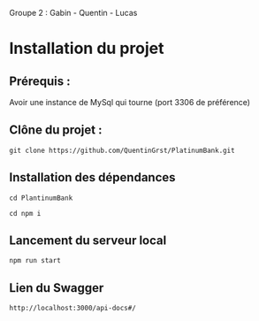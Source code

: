 Groupe 2 : Gabin - Quentin - Lucas

# Installation du projet

## Prérequis :

Avoir une instance de MySql qui tourne (port 3306 de préférence)

## Clône du projet :

`git clone https://github.com/QuentinGrst/PlatinumBank.git`

## Installation des dépendances 

 `cd PlantinumBank`  
 
 `cd npm i`

## Lancement du serveur local 

`npm run start`

## Lien du Swagger

`http://localhost:3000/api-docs#/`
